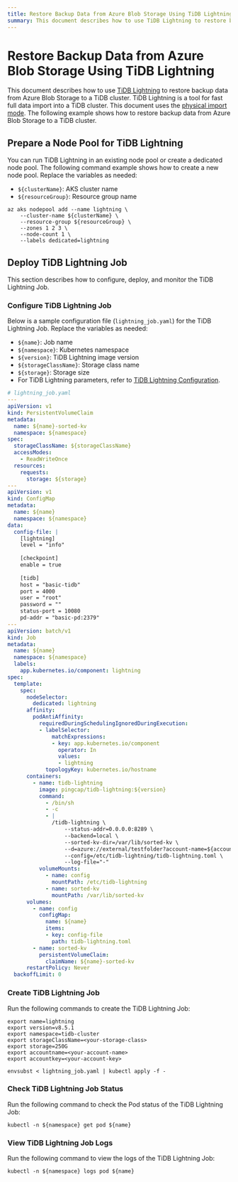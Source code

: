 ```yaml
---
title: Restore Backup Data from Azure Blob Storage Using TiDB Lightning
summary: This document describes how to use TiDB Lightning to restore backup data stored in Azure Blob Storage to a TiDB cluster.
---
```


# Restore Backup Data from Azure Blob Storage Using TiDB Lightning

This document describes how to use [TiDB Lightning](https://docs.pingcap.com/tidb/stable/tidb-lightning-overview/) to restore backup data from Azure Blob Storage to a TiDB cluster. TiDB Lightning is a tool for fast full data import into a TiDB cluster. This document uses the [physical import mode](https://docs.pingcap.com/tidb/stable/tidb-lightning-physical-import-mode/). The following example shows how to restore backup data from Azure Blob Storage to a TiDB cluster.

## Prepare a Node Pool for TiDB Lightning

You can run TiDB Lightning in an existing node pool or create a dedicated node pool. The following command example shows how to create a new node pool. Replace the variables as needed:

- `${clusterName}`: AKS cluster name
- `${resourceGroup}`: Resource group name

```shell
az aks nodepool add --name lightning \
    --cluster-name ${clusterName} \
    --resource-group ${resourceGroup} \
    --zones 1 2 3 \
    --node-count 1 \
    --labels dedicated=lightning
```

## Deploy TiDB Lightning Job

This section describes how to configure, deploy, and monitor the TiDB Lightning Job.

### Configure TiDB Lightning Job

Below is a sample configuration file (`lightning_job.yaml`) for the TiDB Lightning Job. Replace the variables as needed:

- `${name}`: Job name
- `${namespace}`: Kubernetes namespace
- `${version}`: TiDB Lightning image version
- `${storageClassName}`: Storage class name
- `${storage}`: Storage size
- For TiDB Lightning parameters, refer to [TiDB Lightning Configuration](https://docs.pingcap.com/tidb/stable/tidb-lightning-configuration/).

```yaml
# lightning_job.yaml
---
apiVersion: v1
kind: PersistentVolumeClaim
metadata:
  name: ${name}-sorted-kv
  namespace: ${namespace}
spec:
  storageClassName: ${storageClassName}
  accessModes:
    - ReadWriteOnce
  resources:
    requests:
      storage: ${storage}
---
apiVersion: v1
kind: ConfigMap
metadata:
  name: ${name}
  namespace: ${namespace}
data:
  config-file: |
    [lightning]
    level = "info"
    
    [checkpoint]
    enable = true
  
    [tidb]
    host = "basic-tidb"
    port = 4000
    user = "root"
    password = ""
    status-port = 10080
    pd-addr = "basic-pd:2379"
---
apiVersion: batch/v1
kind: Job
metadata:
  name: ${name}
  namespace: ${namespace}
  labels:
    app.kubernetes.io/component: lightning
spec:
  template:
    spec:
      nodeSelector:
        dedicated: lightning
      affinity:
        podAntiAffinity:
          requiredDuringSchedulingIgnoredDuringExecution:
          - labelSelector:
              matchExpressions:
              - key: app.kubernetes.io/component
                operator: In
                values:
                - lightning
            topologyKey: kubernetes.io/hostname
      containers:
        - name: tidb-lightning
          image: pingcap/tidb-lightning:${version}
          command:
            - /bin/sh
            - -c
            - |
              /tidb-lightning \
                  --status-addr=0.0.0.0:8289 \
                  --backend=local \
                  --sorted-kv-dir=/var/lib/sorted-kv \
                  --d=azure://external/testfolder?account-name=${accountname}&account-key=${accountkey} \
                  --config=/etc/tidb-lightning/tidb-lightning.toml \
                  --log-file="-"
          volumeMounts:
            - name: config
              mountPath: /etc/tidb-lightning
            - name: sorted-kv
              mountPath: /var/lib/sorted-kv
      volumes:
        - name: config
          configMap:
            name: ${name}
            items:
            - key: config-file
              path: tidb-lightning.toml
        - name: sorted-kv
          persistentVolumeClaim:
            claimName: ${name}-sorted-kv
      restartPolicy: Never
  backoffLimit: 0
```

### Create TiDB Lightning Job

Run the following commands to create the TiDB Lightning Job:

```shell
export name=lightning
export version=v8.5.1
export namespace=tidb-cluster
export storageClassName=<your-storage-class>
export storage=250G
export accountname=<your-account-name>
export accountkey=<your-account-key>

envsubst < lightning_job.yaml | kubectl apply -f -
```

### Check TiDB Lightning Job Status

Run the following command to check the Pod status of the TiDB Lightning Job:

```shell
kubectl -n ${namespace} get pod ${name}
```

### View TiDB Lightning Job Logs

Run the following command to view the logs of the TiDB Lightning Job:

```shell
kubectl -n ${namespace} logs pod ${name}
```